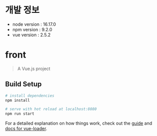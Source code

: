 # 개발 정보
 - node version : 16.17.0
 - npm version : 9.2.0
 - vue version : 2.5.2

# front

> A Vue.js project

## Build Setup

``` bash
# install dependencies
npm install

# serve with hot reload at localhost:8080
npm run start
```

For a detailed explanation on how things work, check out the [guide](http://vuejs-templates.github.io/webpack/) and [docs for vue-loader](http://vuejs.github.io/vue-loader).
